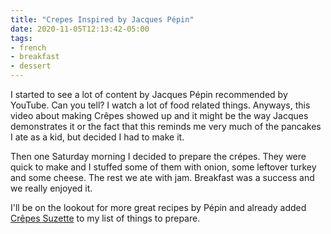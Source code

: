 ```yaml
---
title: "Crepes Inspired by Jacques Pépin"
date: 2020-11-05T12:13:42-05:00
tags:
- french
- breakfast
- dessert
---
```


I started to see a lot of content by Jacques Pépin recommended by YouTube. Can you tell? I watch a lot of food related things. Anyways, this video about making Crêpes showed up and it might be the way Jacques demonstrates it or the fact that this reminds me very much of the pancakes I ate as a kid, but decided I had to make it.

<!-- more -->

Then one Saturday morning I decided to prepare the crépes. They were quick to make and I stuffed some of them with onion, some leftover turkey and some cheese. The rest we ate with jam. Breakfast was a success and we really enjoyed it.

I'll be on the lookout for more great recipes by Pépin and already added [Crêpes Suzette](https://www.youtube.com/watch?v=qUIZ_XhmxYg) to my list of things to prepare.
